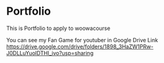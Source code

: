 # Portfolio
This is Portfolio to apply to woowacourse

You can see my Fan Game for youtuber in Google Drive Link
https://drive.google.com/drive/folders/1898_3HaZW1PRw-J0DLLuYuolDTHI_ivo?usp=sharing
